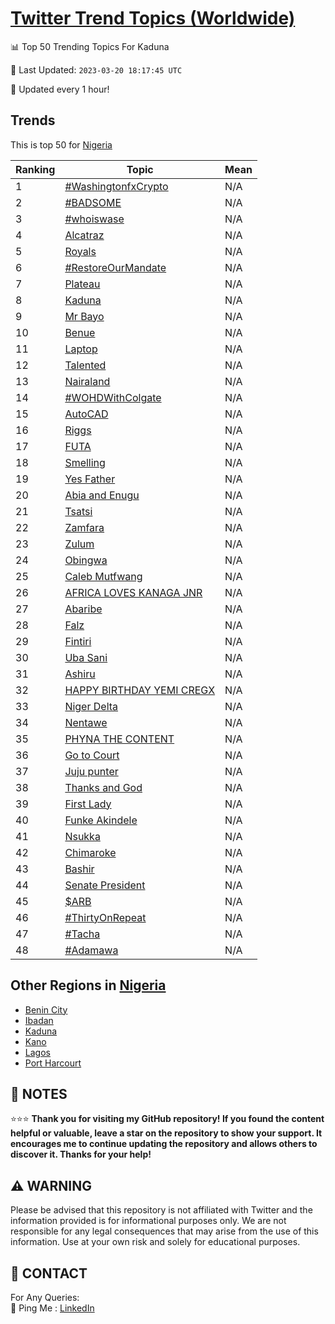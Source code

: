 [Twitter Trend Topics (Worldwide)](https://github.com/ErcinDedeoglu/Twitter-Trend-Topics)
==========


📊 Top 50 Trending Topics For Kaduna

📆 Last Updated: `2023-03-20 18:17:45 UTC`

🔧 Updated every 1 hour!


## Trends

This is top 50 for [Nigeria](</Nigeria>)

| Ranking | Topic | Mean |
| ------- | ------------ | ------------ |
| 1 | [#WashingtonfxCrypto](http://twitter.com/search?q=%23WashingtonfxCrypto) | N/A |
| 2 | [#BADSOME](http://twitter.com/search?q=%23BADSOME) | N/A |
| 3 | [#whoiswase](http://twitter.com/search?q=%23whoiswase) | N/A |
| 4 | [Alcatraz](http://twitter.com/search?q=Alcatraz) | N/A |
| 5 | [Royals](http://twitter.com/search?q=Royals) | N/A |
| 6 | [#RestoreOurMandate](http://twitter.com/search?q=%23RestoreOurMandate) | N/A |
| 7 | [Plateau](http://twitter.com/search?q=Plateau) | N/A |
| 8 | [Kaduna](http://twitter.com/search?q=Kaduna) | N/A |
| 9 | [Mr Bayo](http://twitter.com/search?q=Mr+Bayo) | N/A |
| 10 | [Benue](http://twitter.com/search?q=Benue) | N/A |
| 11 | [Laptop](http://twitter.com/search?q=Laptop) | N/A |
| 12 | [Talented](http://twitter.com/search?q=Talented) | N/A |
| 13 | [Nairaland](http://twitter.com/search?q=Nairaland) | N/A |
| 14 | [#WOHDWithColgate](http://twitter.com/search?q=%23WOHDWithColgate) | N/A |
| 15 | [AutoCAD](http://twitter.com/search?q=AutoCAD) | N/A |
| 16 | [Riggs](http://twitter.com/search?q=Riggs) | N/A |
| 17 | [FUTA](http://twitter.com/search?q=FUTA) | N/A |
| 18 | [Smelling](http://twitter.com/search?q=Smelling) | N/A |
| 19 | [Yes Father](http://twitter.com/search?q=Yes+Father) | N/A |
| 20 | [Abia and Enugu](http://twitter.com/search?q=Abia+and+Enugu) | N/A |
| 21 | [Tsatsi](http://twitter.com/search?q=Tsatsi) | N/A |
| 22 | [Zamfara](http://twitter.com/search?q=Zamfara) | N/A |
| 23 | [Zulum](http://twitter.com/search?q=Zulum) | N/A |
| 24 | [Obingwa](http://twitter.com/search?q=Obingwa) | N/A |
| 25 | [Caleb Mutfwang](http://twitter.com/search?q=Caleb+Mutfwang) | N/A |
| 26 | [AFRICA LOVES KANAGA JNR](http://twitter.com/search?q=AFRICA+LOVES+KANAGA+JNR) | N/A |
| 27 | [Abaribe](http://twitter.com/search?q=Abaribe) | N/A |
| 28 | [Falz](http://twitter.com/search?q=Falz) | N/A |
| 29 | [Fintiri](http://twitter.com/search?q=Fintiri) | N/A |
| 30 | [Uba Sani](http://twitter.com/search?q=Uba+Sani) | N/A |
| 31 | [Ashiru](http://twitter.com/search?q=Ashiru) | N/A |
| 32 | [HAPPY BIRTHDAY YEMI CREGX](http://twitter.com/search?q=HAPPY+BIRTHDAY+YEMI+CREGX) | N/A |
| 33 | [Niger Delta](http://twitter.com/search?q=Niger+Delta) | N/A |
| 34 | [Nentawe](http://twitter.com/search?q=Nentawe) | N/A |
| 35 | [PHYNA THE CONTENT](http://twitter.com/search?q=PHYNA+THE+CONTENT) | N/A |
| 36 | [Go to Court](http://twitter.com/search?q=Go+to+Court) | N/A |
| 37 | [Juju punter](http://twitter.com/search?q=Juju+punter) | N/A |
| 38 | [Thanks and God](http://twitter.com/search?q=Thanks+and+God) | N/A |
| 39 | [First Lady](http://twitter.com/search?q=First+Lady) | N/A |
| 40 | [Funke Akindele](http://twitter.com/search?q=Funke+Akindele) | N/A |
| 41 | [Nsukka](http://twitter.com/search?q=Nsukka) | N/A |
| 42 | [Chimaroke](http://twitter.com/search?q=Chimaroke) | N/A |
| 43 | [Bashir](http://twitter.com/search?q=Bashir) | N/A |
| 44 | [Senate President](http://twitter.com/search?q=Senate+President) | N/A |
| 45 | [$ARB](http://twitter.com/search?q=%24ARB) | N/A |
| 46 | [#ThirtyOnRepeat](http://twitter.com/search?q=%23ThirtyOnRepeat) | N/A |
| 47 | [#Tacha](http://twitter.com/search?q=%23Tacha) | N/A |
| 48 | [#Adamawa](http://twitter.com/search?q=%23Adamawa) | N/A |



## Other Regions in [Nigeria](</Nigeria>)

* [Benin City](</Nigeria/Benin City.md>)
* [Ibadan](</Nigeria/Ibadan.md>)
* [Kaduna](</Nigeria/Kaduna.md>)
* [Kano](</Nigeria/Kano.md>)
* [Lagos](</Nigeria/Lagos.md>)
* [Port Harcourt](</Nigeria/Port Harcourt.md>)



## 📝 NOTES

⭐⭐⭐ **Thank you for visiting my GitHub repository! If you found the content helpful or valuable, leave a star on the repository to show your support. It encourages me to continue updating the repository and allows others to discover it. Thanks for your help!**


## ⚠️ WARNING

Please be advised that this repository is not affiliated with Twitter and the information provided is for informational purposes only. We are not responsible for any legal consequences that may arise from the use of this information. Use at your own risk and solely for educational purposes.


## 📨 CONTACT

 For Any Queries:  
            🏓 Ping Me : [LinkedIn](https://www.linkedin.com/in/ercindedeoglu/)
